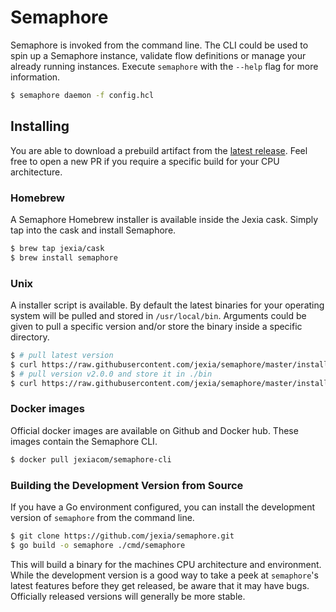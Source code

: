 # Semaphore

Semaphore is invoked from the command line. The CLI could be used to spin up a Semaphore instance, validate flow definitions or manage your already running instances.
Execute `semaphore` with the `--help` flag for more information.

```bash
$ semaphore daemon -f config.hcl
```

## Installing

You are able to download a prebuild artifact from the [latest release](https://github.com/jexia/semaphore/releases).
Feel free to open a new PR if you require a specific build for your CPU architecture.

### Homebrew

A Semaphore Homebrew installer is available inside the Jexia cask.
Simply tap into the cask and install Semaphore.

```sh
$ brew tap jexia/cask
$ brew install semaphore
```

### Unix

A installer script is available.
By default the latest binaries for your operating system will be pulled and stored in `/usr/local/bin`.
Arguments could be given to pull a specific version and/or store the binary inside a specific directory.

```sh
$ # pull latest version
$ curl https://raw.githubusercontent.com/jexia/semaphore/master/install.sh | sh
$ # pull version v2.0.0 and store it in ./bin
$ curl https://raw.githubusercontent.com/jexia/semaphore/master/install.sh | sh -s -- -b ./bin v2.0.0
```

### Docker images

Official docker images are available on Github and Docker hub. These images contain the Semaphore CLI.

```sh
$ docker pull jexiacom/semaphore-cli
```

### Building the Development Version from Source

If you have a Go environment
configured, you can install the development version of `semaphore` from
the command line.

```sh
$ git clone https://github.com/jexia/semaphore.git
$ go build -o semaphore ./cmd/semaphore
```

This will build a binary for the machines CPU architecture and environment.
While the development version is a good way to take a peek at
`semaphore`'s latest features before they get released, be aware that it
may have bugs. Officially released versions will generally be more
stable.
